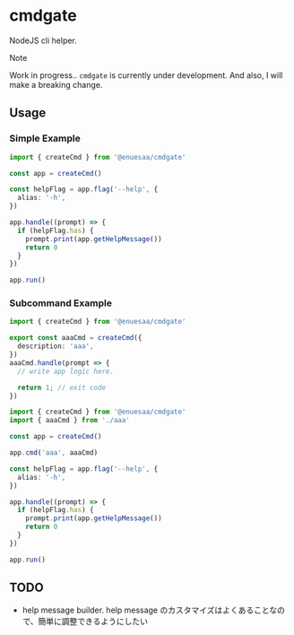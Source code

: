 # cmdgate
NodeJS cli helper.

> [!Note]
> Work in progress.. `cmdgate` is currently under development.
> And also, I will make a breaking change.

## Usage
### Simple Example
```ts
import { createCmd } from '@enuesaa/cmdgate'

const app = createCmd()

const helpFlag = app.flag('--help', {
  alias: '-h',
})

app.handle((prompt) => {
  if (helpFlag.has) {
    prompt.print(app.getHelpMessage())
    return 0
  }
})

app.run()
```


### Subcommand Example
```ts
import { createCmd } from '@enuesaa/cmdgate'

export const aaaCmd = createCmd({
  description: 'aaa',
})
aaaCmd.handle(prompt => {
  // write app logic here.

  return 1; // exit code
})
```

```ts
import { createCmd } from '@enuesaa/cmdgate'
import { aaaCmd } from './aaa'

const app = createCmd()

app.cmd('aaa', aaaCmd)

const helpFlag = app.flag('--help', {
  alias: '-h',
})

app.handle((prompt) => {
  if (helpFlag.has) {
    prompt.print(app.getHelpMessage())
    return 0
  }
})

app.run()
```

## TODO
- help message builder. help message のカスタマイズはよくあることなので、簡単に調整できるようにしたい
